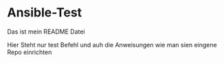 # Ansible-Test

Das ist mein README Datei

Hier Steht nur test Befehl und auh die Anweisungen wie man sien eingene Repo einrichten 
